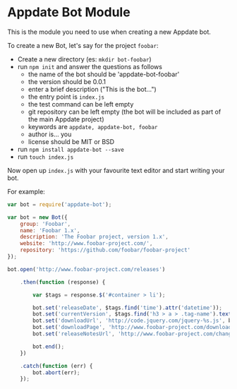 # Appdate Bot Module

This is the module you need to use when creating a new Appdate bot.

To create a new Bot, let's say for the project `foobar`:

- Create a new directory (es: `mkdir bot-foobar`)
- run `npm init` and answer the questions as follows
  - the name of the bot should be 'appdate-bot-foobar'
  - the version should be 0.0.1
  - enter a brief description ("This is the bot...")
  - the entry point is `index.js`
  - the test command can be left empty
  - git repository can be left empty (the bot will be included as part of the main Appdate project)
  - keywords are `appdate, appdate-bot, foobar`
  - author is... you
  - license should be MIT or BSD
- run `npm install appdate-bot --save`
- run `touch index.js`

Now open up `index.js` with your favourite text editor and start writing your bot.

For example:

```javascript
var bot = require('appdate-bot');

var bot = new Bot({
    group: 'Foobar',
    name: 'Foobar 1.x',
    description: 'The Foobar project, version 1.x',
    website: 'http://www.foobar-project.com/',
    repository: 'https://github.com/foobar/foobar-project'
});

bot.open('http://www.foobar-project.com/releases')

    .then(function (response) {

        var $tags = response.$('#container > li');

        bot.set('releaseDate', $tags.find('time').attr('datetime'));
        bot.set('currentVersion', $tags.find('h3 > a > .tag-name').text());
        bot.set('downloadUrl', 'http://code.jquery.com/jquery-%s.js', bot.get('currentVersion'));
        bot.set('downloadPage', 'http://www.foobar-project.com/download/');
        bot.set('releaseNotesUrl', 'http://www.foobar-project.com/changelog/');

        bot.end();
    })

    .catch(function (err) {
        bot.abort(err);
    });
```
